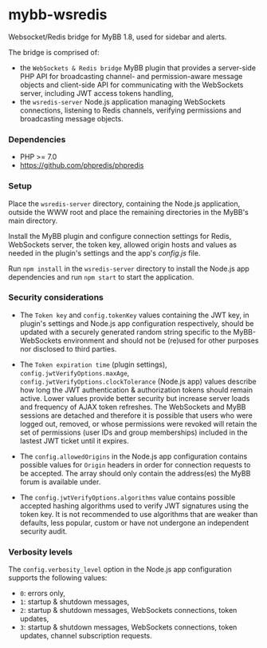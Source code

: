 # mybb-wsredis
Websocket/Redis bridge for MyBB 1.8, used for sidebar and alerts.

The bridge is comprised of:
- the `WebSockets & Redis bridge` MyBB plugin that provides a server-side PHP API for broadcasting channel- and permission-aware message objects and client-side API for communicating with the WebSockets server, including JWT access tokens handling,
- the `wsredis-server` Node.js application managing WebSockets connections, listening to Redis channels, verifying permissions and broadcasting message objects.

### Dependencies
- PHP >= 7.0
- https://github.com/phpredis/phpredis

### Setup
Place the `wsredis-server` directory, containing the Node.js application, outside the WWW root and place the remaining directories in the MyBB's main directory.

Install the MyBB plugin and configure connection settings for Redis, WebSockets server, the token key, allowed origin hosts and values as needed in the plugin's settings and the app's _config.js_ file.

Run `npm install` in the `wsredis-server` directory to install the Node.js app dependencies and run `npm start` to start the application.

### Security considerations
- The `Token key` and `config.tokenKey` values containing the JWT key, in plugin's settings and Node.js app configuration respectively, should be updated with a securely generated random string specific to the MyBB-WebSockets environment and should not be (re)used for other purposes nor disclosed to third parties.

- The `Token expiration time` (plugin settings), `config.jwtVerifyOptions.maxAge`,  `config.jwtVerifyOptions.clockTolerance` (Node.js app) values describe how long the JWT authentication & authorization tokens should remain active. Lower values provide better security but increase server loads and frequency of AJAX token refreshes. The WebSockets and MyBB sessions are detached and therefore it is possible that users who were logged out, removed, or whose permissions were revoked will retain the set of permissions (user IDs and group memberships) included in the lastest JWT ticket until it expires.

- The `config.allowedOrigins` in the Node.js app configuration contains possible values for `Origin` headers in order for connection requests to be accepted. The array should only contain the address(es) the MyBB forum is available under.

- The `config.jwtVerifyOptions.algorithms` value contains possible accepted hashing algorithms used to verify JWT signatures using the token key. It is not recommended to use algorithms that are weaker than defaults, less popular, custom or have not undergone an independent security audit.

### Verbosity levels
The `config.verbosity_level` option in the Node.js app configuration supports the following values:
- `0`: errors only,
- `1`: startup & shutdown messages,
- `2`: startup & shutdown messages, WebSockets connections, token updates,
- `3`: startup & shutdown messages, WebSockets connections, token updates, channel subscription requests.
